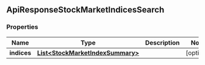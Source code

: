 
## ApiResponseStockMarketIndicesSearch

### Properties
Name | Type | Description | Notes
------------ | ------------- | ------------- | -------------
**indices** | [**List&lt;StockMarketIndexSummary&gt;**](StockMarketIndexSummary.md) |  |  [optional]



